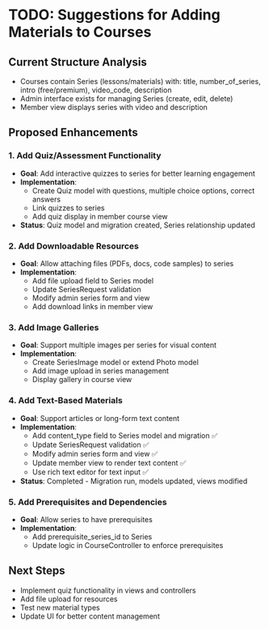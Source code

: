 # TODO: Suggestions for Adding Materials to Courses

## Current Structure Analysis
- Courses contain Series (lessons/materials) with: title, number_of_series, intro (free/premium), video_code, description
- Admin interface exists for managing Series (create, edit, delete)
- Member view displays series with video and description

## Proposed Enhancements

### 1. Add Quiz/Assessment Functionality
- **Goal**: Add interactive quizzes to series for better learning engagement
- **Implementation**:
  - Create Quiz model with questions, multiple choice options, correct answers
  - Link quizzes to series
  - Add quiz display in member course view
- **Status**: Quiz model and migration created, Series relationship updated

### 2. Add Downloadable Resources
- **Goal**: Allow attaching files (PDFs, docs, code samples) to series
- **Implementation**:
  - Add file upload field to Series model
  - Update SeriesRequest validation
  - Modify admin series form and view
  - Add download links in member view

### 3. Add Image Galleries
- **Goal**: Support multiple images per series for visual content
- **Implementation**:
  - Create SeriesImage model or extend Photo model
  - Add image upload in series management
  - Display gallery in course view

### 4. Add Text-Based Materials
- **Goal**: Support articles or long-form text content
- **Implementation**:
  - Add content_type field to Series model and migration ✅
  - Update SeriesRequest validation ✅
  - Modify admin series form and view ✅
  - Update member view to render text content ✅
  - Use rich text editor for text input ✅
- **Status**: Completed - Migration run, models updated, views modified

### 5. Add Prerequisites and Dependencies
- **Goal**: Allow series to have prerequisites
- **Implementation**:
  - Add prerequisite_series_id to Series
  - Update logic in CourseController to enforce prerequisites

## Next Steps
- Implement quiz functionality in views and controllers
- Add file upload for resources
- Test new material types
- Update UI for better content management
